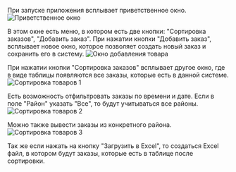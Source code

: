 При запуске приложения всплывает приветственное окно.
![Приветственное окно](https://github.com/user-attachments/assets/d609066d-4b69-434b-9838-f71dafece1ba)

В этом окне есть меню, в котором есть две кнопки: "Сортировка заказов", "Добавить заказ". При нажатии кнопки "Добавить заказ", всплывает новое окно, которое позволяет создать новый заказ и сохранить его в систему.
![Окно добавления товара](https://github.com/user-attachments/assets/92bf7eb0-65d0-47d1-b0f9-cdfc7e5a53c5)

При нажатии кнопки "Сортировка заказов" всплывает другое окно, где в виде таблицы появляются все заказы, которые есть в данной системе.
![Сортировка товаров 1](https://github.com/user-attachments/assets/299da283-9886-48be-9c86-d36de5f5e7a9)

Есть возможность отфильтровать заказы по времени и дате. Если в поле "Район" указать "Все", то будут учитываться все районы.
![Сортировка товаров 2](https://github.com/user-attachments/assets/d6c10420-73fe-40a9-8c4f-ec9b0b5bd857)

Можно также вывести заказы из конкретного района.
![Сортировка товаров 3](https://github.com/user-attachments/assets/e17117ca-0209-4cc2-bb66-43aeeee788bd)

Так же если нажать на кнопку "Загрузить в Excel", то создаться Excel файл, в котором будут заказы, которые есть в таблице после сортировки.
